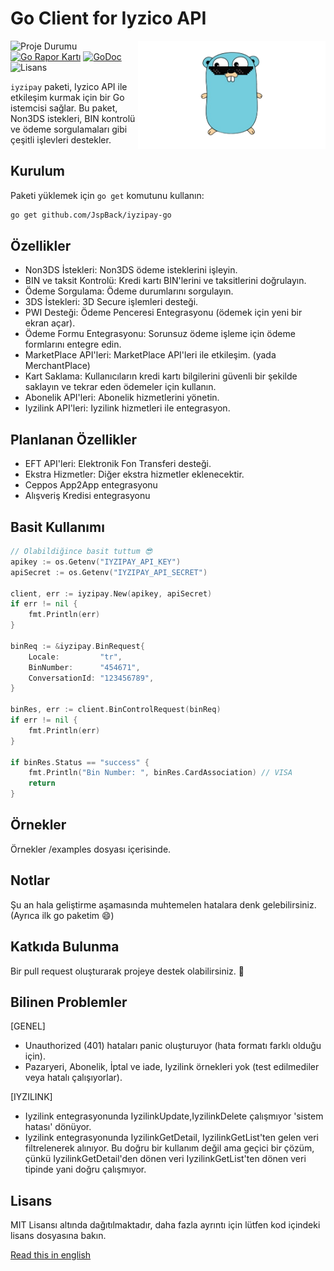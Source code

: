 # Go Client for Iyzico API

<img align="right" width="300" src="gopher.png" alt="gopher">

![Proje Durumu](https://img.shields.io/badge/version-1.0.0-green.svg)
[![Go Rapor Kartı](https://goreportcard.com/badge/github.com/JspBack/iyzipay-go)](https://goreportcard.com/report/github.com/JspBack/iyzipay-go)
[![GoDoc](https://godoc.org/github.com/JspBack/iyzipay-go?status.svg)](https://pkg.go.dev/github.com/JspBack/iyzipay-go)
![Lisans](https://img.shields.io/badge/license-MIT-blue.svg)

`iyzipay` paketi, Iyzico API ile etkileşim kurmak için bir Go istemcisi sağlar. Bu paket, Non3DS istekleri, BIN kontrolü ve ödeme sorgulamaları gibi çeşitli işlevleri destekler.

## Kurulum

Paketi yüklemek için `go get` komutunu kullanın:

```bash
go get github.com/JspBack/iyzipay-go
```

## Özellikler

- Non3DS İstekleri: Non3DS ödeme isteklerini işleyin.
- BIN ve taksit Kontrolü: Kredi kartı BIN'lerini ve taksitlerini doğrulayın.
- Ödeme Sorgulama: Ödeme durumlarını sorgulayın.
- 3DS İstekleri: 3D Secure işlemleri desteği.
- PWI Desteği: Ödeme Penceresi Entegrasyonu (ödemek için yeni bir ekran açar).
- Ödeme Formu Entegrasyonu: Sorunsuz ödeme işleme için ödeme formlarını entegre edin.
- MarketPlace API'leri: MarketPlace API'leri ile etkileşim. (yada MerchantPlace)
- Kart Saklama: Kullanıcıların kredi kartı bilgilerini güvenli bir şekilde saklayın ve tekrar eden ödemeler için kullanın.
- Abonelik API'leri: Abonelik hizmetlerini yönetin.
- Iyzilink API'leri: Iyzilink hizmetleri ile entegrasyon.

## Planlanan Özellikler

- EFT API'leri: Elektronik Fon Transferi desteği.
- Ekstra Hizmetler: Diğer ekstra hizmetler eklenecektir.
- Ceppos App2App entegrasyonu
- Alışveriş Kredisi entegrasyonu

## Basit Kullanımı

```go
// Olabildiğince basit tuttum 😎
apikey := os.Getenv("IYZIPAY_API_KEY")
apiSecret := os.Getenv("IYZIPAY_API_SECRET")

client, err := iyzipay.New(apikey, apiSecret)
if err != nil {
    fmt.Println(err)
}

binReq := &iyzipay.BinRequest{
    Locale:         "tr",
    BinNumber:      "454671",
    ConversationId: "123456789",
}

binRes, err := client.BinControlRequest(binReq)
if err != nil {
    fmt.Println(err)
}

if binRes.Status == "success" {
    fmt.Println("Bin Number: ", binRes.CardAssociation) // VISA
    return
}
```

## Örnekler

Örnekler /examples dosyası içerisinde.

## Notlar

Şu an hala geliştirme aşamasında muhtemelen hatalara denk gelebilirsiniz.(Ayrıca ilk go paketim 😄)

## Katkıda Bulunma

Bir pull request oluşturarak projeye destek olabilirsiniz. 🙂

## Bilinen Problemler

[GENEL]

- Unauthorized (401) hataları panic oluşturuyor (hata formatı farklı olduğu için).
- Pazaryeri, Abonelik, İptal ve iade, Iyzilink örnekleri yok (test edilmediler veya hatalı çalışıyorlar).

[IYZILINK]

- Iyzilink entegrasyonunda IyzilinkUpdate,IyzilinkDelete çalışmıyor 'sistem hatası' dönüyor.
- Iyzilink entegrasyonunda IyzilinkGetDetail, IyzilinkGetList'ten gelen veri filtrelenerek alınıyor. Bu doğru bir kullanım değil ama geçici bir çözüm, çünkü IyzilinkGetDetail'den dönen veri IyzilinkGetList'ten dönen veri tipinde yani doğru çalışmıyor.

## Lisans

MIT Lisansı altında dağıtılmaktadır, daha fazla ayrıntı için lütfen kod içindeki lisans dosyasına bakın.

[Read this in english](en.README.md)
